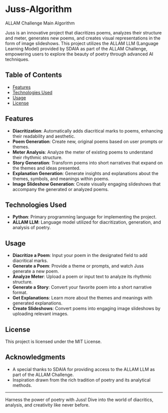 # Juss-Algorithm
ALLAM Challenge Main Algorithm

Juss is an innovative project that diacritizes poems, analyzes their structure and meter, generates new poems, and creates visual representations in the form of image slideshows. This project utilizes the ALLAM LLM (Language Learning Model) provided by SDAIA as part of the ALLAM Challenge, empowering users to explore the beauty of poetry through advanced AI techniques.

## Table of Contents

- [Features](#features)
- [Technologies Used](#technologies-used)
- [Usage](#usage)
- [License](#license)

## Features

- **Diacritization**: Automatically adds diacritical marks to poems, enhancing their readability and aesthetic.
- **Poem Generation**: Create new, original poems based on user prompts or themes.
- **Meter Analysis**: Analyze the meter of existing poems to understand their rhythmic structure.
- **Story Generation**: Transform poems into short narratives that expand on the themes and ideas presented.
- **Explanation Generation**: Generate insights and explanations about the themes, symbols, and meanings within poems.
- **Image Slideshow Generation**: Create visually engaging slideshows that accompany the generated or analyzed poems.

## Technologies Used

- **Python**: Primary programming language for implementing the project.
- **ALLAM LLM**: Language model utilized for diacritization, generation, and analysis of poetry.

## Usage

- **Diacritize a Poem**: Input your poem in the designated field to add diacritical marks.
- **Generate a Poem**: Provide a theme or prompts, and watch Juss generate a new poem.
- **Analyze Meter**: Upload a poem or input text to analyze its rhythmic structure.
- **Generate a Story**: Convert your favorite poem into a short narrative format.
- **Get Explanations**: Learn more about the themes and meanings with generated explanations.
- **Create Slideshows**: Convert poems into engaging image slideshows by uploading relevant images.

## License

This project is licensed under the MIT License.

## Acknowledgments

- A special thanks to SDAIA for providing access to the ALLAM LLM as part of the ALLAM Challenge.
- Inspiration drawn from the rich tradition of poetry and its analytical methods.

---

Harness the power of poetry with Juss! Dive into the world of diacritics, analysis, and creativity like never before.
